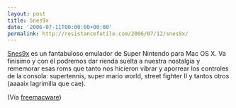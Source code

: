 ```yaml
---
layout: post
title: Snes9x
date: '2006-07-11T00:00:00+00:00'
permalink: http://resistancefutile.com/2006/07/12/snes9x/
---
```

<a href="http://www.snes9x.com/"><img style="float:right; margin:0 0 10px 10px;cursor:pointer; cursor:hand;" src="http://photos1.blogger.com/blogger/6639/1972/320/snes9x.thumbnail.png" border="0" alt="" /></a><a href="http://www.snes9x.com/">Snes9x</a> es un fantabuloso emulador de Super Nintendo para Mac OS X. Va finísimo y con él podremos dar rienda suelta a nuestra nostalgia y rememorar esas roms que tanto nos hicieron vibrar y aporrear los controles de la consola: supertennis, super mario world, street fighter II y tantos otros (aaaaix lagrimilla que cae).

(Vía <a href="http://www.freemacware.com/snes9x/">freemacware</a>)
